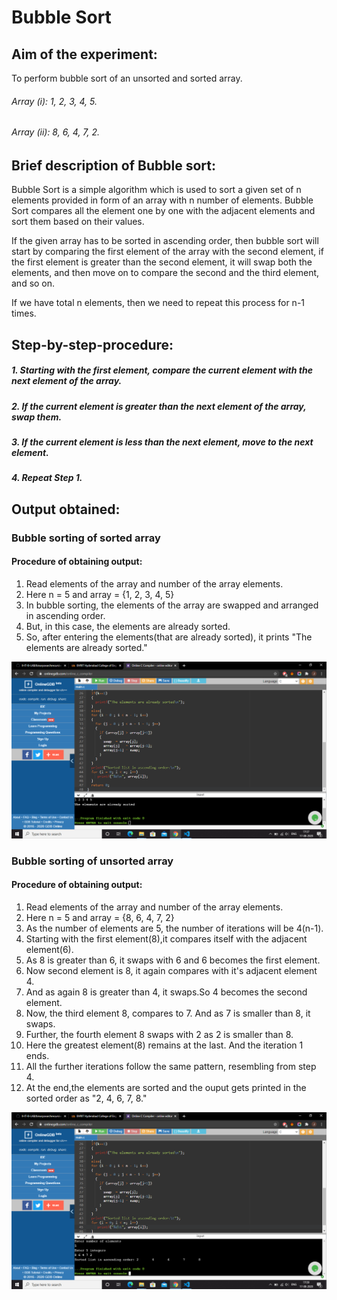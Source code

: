 # Bubble Sort
## Aim of the experiment:
To perform bubble sort of an unsorted and sorted array.
###### Array (i):  1, 2, 3, 4, 5.
###### Array (ii): 8, 6, 4, 7, 2.

## Brief description of Bubble sort:
Bubble Sort is a simple algorithm which is used to sort a given set of n elements provided in form of an array with n number of elements. Bubble Sort compares all the element one by one with the adjacent elements and sort them based on their values.

If the given array has to be sorted in ascending order, then bubble sort will start by comparing the first element of the array with the second element, if the first element is greater than the second element, it will swap both the elements, and then move on to compare the second and the third element, and so on.

If we have total n elements, then we need to repeat this process for n-1 times.

## Step-by-step-procedure:
##### 1. Starting with the first element, compare the current element with the next element of the array.
##### 2. If the current element is greater than the next element of the array, swap them.
##### 3. If the current element is less than the next element, move to the next element. 
##### 4. Repeat Step 1.

## Output obtained:

### Bubble sorting of sorted array
#### Procedure of obtaining output:
1. Read elements of the array and number of the array elements.
2. Here n = 5 and array = {1, 2, 3, 4, 5}
3. In bubble sorting, the elements of the array are swapped and arranged in ascending order.
4. But, in this case, the elements are already sorted.
5. So, after entering the elements(that are already sorted), it prints "The elements are already sorted."

![output](bubblesortoutput1.png)

### Bubble sorting of unsorted array
#### Procedure of obtaining output:
1. Read elements of the array and number of the array elements.
2. Here n = 5 and array = {8, 6, 4, 7, 2}
3. As the number of elements are 5, the number of iterations will be 4(n-1).
4. Starting with the first element(8),it compares itself with the adjacent element(6).
5. As 8 is greater than 6, it swaps with 6 and 6 becomes the first element.
6. Now second element is 8, it again compares with it's adjacent element 4.
7. And as again 8 is greater than 4, it swaps.So 4 becomes the second element.
8. Now, the third element 8, compares to 7. And as 7 is smaller than 8, it swaps.
9. Further, the fourth element 8 swaps with 2 as 2 is smaller than 8.
10. Here the greatest element(8) remains at the last. And the iteration 1 ends.
11. All the further iterations follow the same pattern, resembling from step 4.
12. At the end,the elements are sorted and the ouput gets printed in the sorted order as "2, 4, 6, 7, 8."

![output](bubblesortoutput2.png)

